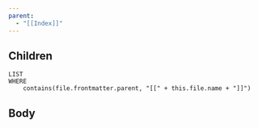 ```yaml
---
parent:
  - "[[Index]]"
---
```


## Children

```dataview
LIST
WHERE
	contains(file.frontmatter.parent, "[[" + this.file.name + "]]")
```

## Body
